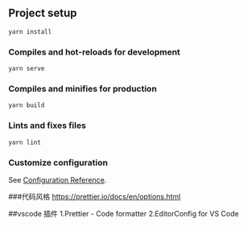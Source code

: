 ## Project setup
```
yarn install
```

### Compiles and hot-reloads for development
```
yarn serve
```

### Compiles and minifies for production
```
yarn build
```

### Lints and fixes files
```
yarn lint
```

### Customize configuration
See [Configuration Reference](https://cli.vuejs.org/config/).

###代码风格
https://prettier.io/docs/en/options.html

##vscode 插件
1.Prettier - Code formatter
2.EditorConfig for VS Code

